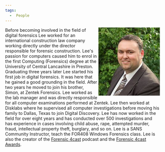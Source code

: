 ```yaml
---
tags:
  -  People
---
```

<img src="assets/images/200px-LeeW.jpg" title="LeeW.jpg" width="200" alt="LeeW.jpg" align="right" />

Before becoming involved in the field of digital forensics Lee worked
for an international construction law company working directly under the
director responsible for forensic construction. Lee's passion for
computers caused him to enrol in the first Computing (Forensics) degree
at the University of Central Lancashire in Preston. Graduating three
years later Lee started his first job in digital forensics. It was here
that he gained a good grounding in the field. After two years he moved
to join his brother, Simon, at Zentek Forensics. Lee worked as the lab
manager and was directly responsible for all computer examinations
performed at Zentek. Lee then worked at Disklabs where he supervised all
computer investigations before moving his family to Dallas, Texas to
join Digital Discovery. Lee has now worked in the field for over eight
years and has conducted over 500 investigations and has experience in
cases involving child abuse, rape, attempted murder, fraud, intellectual
property theft, burglary, and so on. Lee is a SANS Community Instructor,
teach the FOR408 Windows Forensics class. Lee is also the creator of the
[Forensic 4cast](http://www.forensic4cast.com) podcast and the [Forensic
4cast Awards](http://www.forensic4cast.com/forensic-4cast-awards/).

